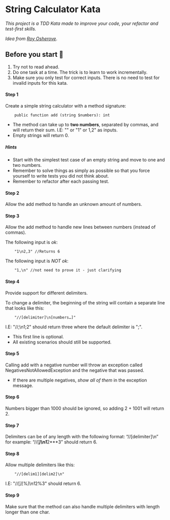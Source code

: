 # String Calculator Kata

_This project is a TDD Kata made to improve your code, your refactor and test-first skills._

_Idea from [Roy Osherove](https://osherove.com/tdd-kata-1/)_.

## Before you start 🚀

1. Try not to read ahead.
2. Do one task at a time. The trick is to learn to work incrementally.
3. Make sure you only test for correct inputs. There is no need to test for invalid inputs for this kata.

#### Step 1
Create a simple string calculator with a method signature:

```
    public function add (string $numbers): int
```

- The method can take up to **two numbers**, separated by commas, and will return their sum. I.E: "" or "1" or 1,2" as inputs. 
- Empty strings will return 0.

##### Hints
- Start with the simplest test case of an empty string and move to one and two numbers.
- Remember to solve things as simply as possible so that you force yourself to write tests you did not think about.
- Remember to refactor after each passing test.

#### Step 2
Allow the add method to handle an unknown amount of numbers.

#### Step 3
Allow the add method to handle new lines between numbers (instead of commas).

The following input is _ok_:
```
    "1\n2,3" //Returns 6
```

The following input is _NOT ok_:
```
    "1,\n" //not need to prove it - just clarifying
```

#### Step 4

Provide support for different delimiters.

To change a delimiter, the beginning of the string will contain a separate line that looks like this:

```
    "//[delimiter]\n[numbers…]"
```

I.E: "//;\n1;2" should return three where the default delimiter is ";".

- This first line is optional.
- All existing scenarios should still be supported.

#### Step 5
Calling add with a negative number will throw an exception called NegativesNotAllowedException and the negative that was passed.
- If there are multiple negatives, _show all of them_ in the exception message.


#### Step 6
Numbers bigger than 1000 should be ignored, so adding 2 + 1001 will return 2.

#### Step 7
Delimiters can be of any length with the following format: “//[delimiter]\n” for example: “//[***]\n1***2***3” should return 6.

#### Step 8
Allow multiple delimiters like this:
```
    "//[delim1][delim2]\n" 
```
I.E: "//[*][%]\n1*2%3" should return 6.

#### Step 9
Make sure that the method can also handle multiple delimiters with length longer than one char.
